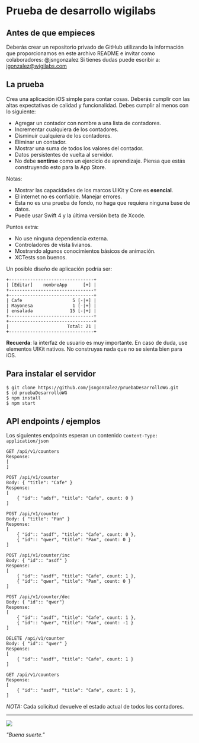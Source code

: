 # Prueba de desarrollo wigilabs

## Antes de que empieces
Deberás crear un repositorio privado de GitHub utilizando la información que proporcionamos en este archivo README e invitar como colaboradores: @jsngonzalez
Si tienes dudas puede escribir a: jgonzalez@wigilabs.com

## La prueba
Crea una aplicación iOS simple para contar cosas. Deberás cumplir con las altas expectativas de calidad y funcionalidad. Debes cumplir al menos con lo siguiente:

* Agregar un contador con nombre a una lista de contadores.
* Incrementar cualquiera de los contadores.
* Disminuir cualquiera de los contadores.
* Eliminar un contador.
* Mostrar una suma de todos los valores del contador.
* Datos persistentes de vuelta al servidor.
* No debe **sentirse** como un ejercicio de aprendizaje. Piensa que estás construyendo esto para la App Store.

Notas:

* Mostrar las capacidades de los marcos UIKit y Core es **esencial**.
* El internet no es confiable. Manejar errores.
* Esta no es una prueba de fondo, no haga que requiera ninguna base de datos.
* Puede usar Swift 4 y la última versión beta de Xcode.

Puntos extra:

* No use ninguna dependencia externa.
* Controladores de vista livianos.
* Mostrando algunos conocimientos básicos de animación.
* XCTests son buenos.


Un posible diseño de aplicación podría ser:

```
+--------------------------------+
| [Editar]    nombreApp      [+] |
+--------------------------------+
+--------------------------------+
| Cafe                   5 [-|+] |
| Mayonesa               1 [-|+] |
| ensalada              15 [-|+] |
+--------------------------------+
+--------------------------------+
|                      Total: 21 |
+--------------------------------+
```

**Recuerda**: la interfaz de usuario es muy importante. En caso de duda, use elementos UIKit nativos. No construyas nada que no se sienta bien para iOS.

## Para instalar el servidor

```
$ git clone https://github.com/jsngonzalez/pruebaDesarrolloWG.git
$ cd pruebaDesarrolloWG
$ npm install
$ npm start
```

## API endpoints / ejemplos

Los siguientes endpoints esperan un contenido `Content-Type: application/json` 

```
GET /api/v1/counters
Response:
[
]

POST /api/v1/counter
Body: { "title": "Cafe" }
Response:
[
	{ "id":: "adsf", "title": "Cafe", count: 0 }
]

POST /api/v1/counter
Body: { "title": "Pan" }
Response:
[
	{ "id":: "asdf", "title": "Cafe", count: 0 },
	{ "id":: "qwer", "title": "Pan", count: 0 }
]

POST /api/v1/counter/inc
Body: { "id":: "asdf" }
Response:
[
	{ "id":: "asdf", "title": "Cafe", count: 1 },
	{ "id":: "qwer", "title": "Pan", count: 0 }
]

POST /api/v1/counter/dec
Body: { "id":: "qwer"}
Response:
[
	{ "id":: "asdf", "title": "Cafe", count: 1 },
	{ "id":: "qwer", "title": "Pan", count: -1 }
]

DELETE /api/v1/counter
Body: { "id":: "qwer" }
Response:
[
	{ "id":: "asdf", "title": "Cafe", count: 1 }
]

GET /api/v1/counters
Response:
[
	{ "id":: "asdf", "title": "Cafe", count: 1 },
]
```

*NOTA:* Cada solicitud devuelve el estado actual de todos los contadores.

---

![](https://blueprint-api-production.s3.amazonaws.com/uploads/card/image/812164/da629eac-23be-4894-b625-3e9919bc60b3.png)

_"Buena suerte."_
